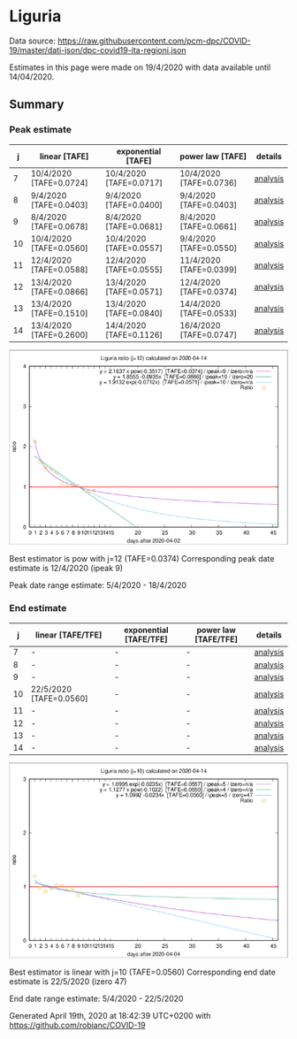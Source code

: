 # Liguria


Data source: https://raw.githubusercontent.com/pcm-dpc/COVID-19/master/dati-json/dpc-covid19-ita-regioni.json

Estimates in this page were made on 19/4/2020 with data available until 14/04/2020.


## Summary 

### Peak estimate 
|j|linear [TAFE]|exponential [TAFE]|power law [TAFE]|details|
|---|----|-----------|---------|-------|
|7|10/4/2020 [TAFE=0.0724]|10/4/2020 [TAFE=0.0717]|10/4/2020 [TAFE=0.0736]|[analysis](COVID-19_liguria_j7_2020-04-14.md)|
|8|9/4/2020 [TAFE=0.0403]|9/4/2020 [TAFE=0.0400]|9/4/2020 [TAFE=0.0403]|[analysis](COVID-19_liguria_j8_2020-04-14.md)|
|9|8/4/2020 [TAFE=0.0678]|8/4/2020 [TAFE=0.0681]|8/4/2020 [TAFE=0.0661]|[analysis](COVID-19_liguria_j9_2020-04-14.md)|
|10|10/4/2020 [TAFE=0.0560]|10/4/2020 [TAFE=0.0557]|9/4/2020 [TAFE=0.0550]|[analysis](COVID-19_liguria_j10_2020-04-14.md)|
|11|12/4/2020 [TAFE=0.0588]|12/4/2020 [TAFE=0.0555]|11/4/2020 [TAFE=0.0399]|[analysis](COVID-19_liguria_j11_2020-04-14.md)|
|12|13/4/2020 [TAFE=0.0866]|13/4/2020 [TAFE=0.0571]|12/4/2020 [TAFE=0.0374]|[analysis](COVID-19_liguria_j12_2020-04-14.md)|
|13|13/4/2020 [TAFE=0.1510]|13/4/2020 [TAFE=0.0840]|14/4/2020 [TAFE=0.0533]|[analysis](COVID-19_liguria_j13_2020-04-14.md)|
|14|13/4/2020 [TAFE=0.2600]|14/4/2020 [TAFE=0.1126]|16/4/2020 [TAFE=0.0747]|[analysis](COVID-19_liguria_j14_2020-04-14.md)|

![best peak estimate](COVID-19_liguria_j12_2020-04-14.png)

Best estimator is pow with j=12 (TAFE=0.0374)
Corresponding peak date estimate is 12/4/2020 (ipeak 9)


Peak date range estimate: 5/4/2020 - 18/4/2020

### End estimate 
|j|linear [TAFE/TFE]|exponential [TAFE/TFE]|power law [TAFE/TFE]|details|
|---|----|-----------|---------|-------|
|7|-|-|-|[analysis](COVID-19_liguria_j7_2020-04-14.md)|
|8|-|-|-|[analysis](COVID-19_liguria_j8_2020-04-14.md)|
|9|-|-|-|[analysis](COVID-19_liguria_j9_2020-04-14.md)|
|10|22/5/2020 [TAFE=0.0560]|-|-|[analysis](COVID-19_liguria_j10_2020-04-14.md)|
|11|-|-|-|[analysis](COVID-19_liguria_j11_2020-04-14.md)|
|12|-|-|-|[analysis](COVID-19_liguria_j12_2020-04-14.md)|
|13|-|-|-|[analysis](COVID-19_liguria_j13_2020-04-14.md)|
|14|-|-|-|[analysis](COVID-19_liguria_j14_2020-04-14.md)|

![best zero estimate](COVID-19_liguria_j10_2020-04-14.png)

Best estimator is linear with j=10 (TAFE=0.0560)
Corresponding end date estimate is 22/5/2020 (izero 47)


End date range estimate: 5/4/2020 - 22/5/2020

Generated April 19th, 2020 at 18:42:39 UTC+0200 with https://github.com/robianc/COVID-19
